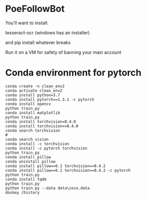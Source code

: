 # PoeFollowBot

You'll want to install:

tesseract-ocr (windows has an installer)

and pip install whatever breaks


Run it on a VM for safety of banning your main account



# Conda environment for pytorch

```
conda create -n clean_env2
conda activate clean_env2
conda install python=3.7
conda install pytorch==1.3.1 -c pytorch
conda install opencv
python train.py
conda install matplotlib
python train.py
conda install torchvision=0.4.0
conda install torchvision==0.4.0
conda search torchvision
#
conda search vision
conda install -c torchvision
conda install -c pytorch torchvision
python train.py
conda install pillow
conda uninstall pillow
conda install pillow==6.1 torchvision==0.4.2
conda install pillow==6.1 torchvision==0.4.2 -c pytorch
python train.py
conda install tqdm
python train.py
python train.py --data data\coco.data
doskey /history
```
